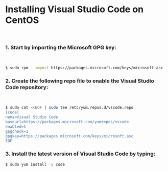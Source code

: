# Installing Visual Studio Code on CentOS
<br/>

### 1. Start by importing the Microsoft GPG key:
<br/>

```bash
$ sudo rpm --import https://packages.microsoft.com/keys/microsoft.asc 
```

### 2. Create the following repo file to enable the Visual Studio Code repository:
<br/>

```bash
$ sudo cat <<EOF | sudo tee /etc/yum.repos.d/vscode.repo 
[code]
name=Visual Studio Code
baseurl=https://packages.microsoft.com/yumrepos/vscode
enabled=1
gpgcheck=1
gpgkey=https://packages.microsoft.com/keys/microsoft.asc
EOF 
```

### 3. Install the latest version of Visual Studio Code by typing:
```bash
$ sudo yum install -y code
```

